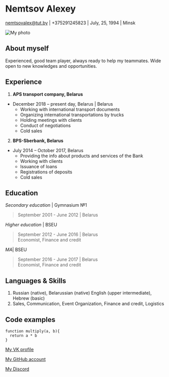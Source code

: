 # Nemtsov Alexey
nemtsovalex@tut.by | +375291245823 | July, 25, 1994 | Minsk

![My photo](https://www.google.com/search?q=smile&tbm=isch&ved=2ahUKEwjblvXsjNT2AhV_XvEDHV50AN0Q2-cCegQIABAA&oq=smile&gs_lcp=CgNpbWcQAzIECAAQQzIECAAQQzIFCAAQgAQyBQgAEIAEMgUIABCABDIFCAAQgAQyBQgAEIAEMgUIABCABDIFCAAQgAQyBQgAEIAEOgcIIxDvAxAnOggIABCABBCxAzoLCAAQgAQQsQMQgwE6CggjEO8DEOoCECdQ1wpYyTFg4jJoAXAAeACAAV-IAe0EkgEBN5gBAKABAaoBC2d3cy13aXotaW1nsAEKwAEB&sclient=img&ei=1s42YtvTMf-8xc8P3uiB6A0&bih=710&biw=1440&rlz=1C5CHFA_enBY971BY974#imgrc=YobUVBcMbiLO_M)

## About myself

Experienced, good team player, always ready to help my teammates. Wide open to new knowledges and opportunities.

## Experience

1. **APS transport company, Belarus**

* December 2018 – present day, Belarus | Belarus
    * Working with international transport documents
    * Organizing international transportations by trucks
    * Holding meetings with clients
    * Conduct of negotiations
    * Cold sales
2. **BPS-Sberbank, Belarus**
* July 2014 – October 2017, Belarus
    * Providing the info about products and services of the Bank
    * Working with clients 
    * Issuance of loans
    * Registrations of deposits
    * Cold sales

## Education

*Secondary education* | Gymnasium №1
>September 2001 - June 2012 | Belarus

*Higher education* | BSEU
>September 2012 - June 2016 | Belarus\
>Economist, Finance and credit

*MA*| BSEU
>September 2016 - June 2017 | Belarus\
>Economist, Finance and credit

## Languages & Skills
1. Russian (native), Belarussian (native) English (upper intermediate), Hebrew (basic)
1. Sales, Communication, Event Organization, Finance and credit, Logistics

## Code examples
```
function multiply(a, b){
  return a * b
}
```

[My VK profile](https://vk.com/nemtsov94 "My VK profile")

[My GitHub account](https://github.com/alexeynemtsov "My GitHub account")

[My Discord](https://discord.com/channels/%D0%9B%D0%B5%D1%88%D0%B0#9790 "My Discord")

